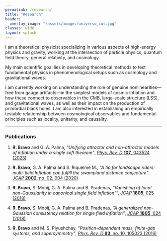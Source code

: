 ```yaml
---
permalink: /research/
title: "Research"
header:
  overlay_image: "/assets/images/universo_cut.jpg"
classes: wide
layout: splash
---
```

I am a theoretical physicist specializing in various aspects of high-energy physics and gravity, working at the intersection of particle physics, quantum field theory, general relativity, and cosmology. 

My main scientific goal lies in developing theoretical methods to test fundamental physics in phenomenological setups such as cosmology and gravitational waves. 

I am currently working on understanding the role of genuine nonlinearities—free from gauge artifacts—in the simplest models of cosmic inflation and how these connect to observables in the CMB, large-scale structure (LSS), and gravitational waves, as well as their impact on the production of primordial black holes. I am also interested in establishing an empirically testable relationship between cosmological observables and fundamental principles such as locality, unitarity, and causality.

----------------------------------------
### Publications

1. **R. Bravo** and G. A. Palma, *“Unifying attractor and non-attractor models of inflation under a single soft theorem"*, [*Phys. Rev. D* **107**, 043524 (2023)](https://doi.org/10.1103/PhysRevD.107.043524)

2. **R. Bravo**, G. A. Palma and S. Riquelme M., *“A tip for landscape riders: multi-field Inflation
can fulfill the swampland distance conjecture"*, [*JCAP* **2002**, no. 02, 004 (2020)](https://doi.org/10.1088/1475-7516/2020/02/004)

3. **R. Bravo**, S. Mooij, G. A. Palma and B. Pradenas, *“Vanishing of local non-Gaussianity in
canonical single field inflation"*”, [*JCAP* **1805**, 025 (2018)](https://doi.org/10.1088/1475-7516/2018/05/025)

4. **R. Bravo**, S. Mooij, G. A. Palma and B. Pradenas, *“A generalized non-Gaussian consistency relation for single field inflation"*, [*JCAP* **1805**, 024 (2018)](https://doi.org/10.1088/1475-7516/2018/05/024)

5. **R. Bravo** and M. S. Plyushchay, *“Position-dependent mass, finite-gap systems, and supersymmetry"*, [*Phys. Rev. D* **93**, no. 10, 105023 (2016)](http://journals.aps.org/prd/abstract/10.1103/PhysRevD.93.105023)



